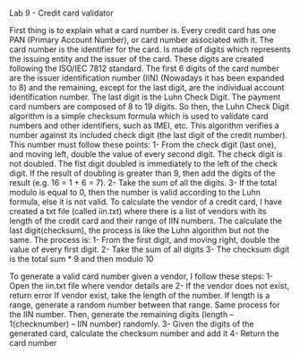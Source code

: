 Lab 9 - Credit card validator

First thing is to explain what a card number is. Every credit card has one PAN (Primary Account Number), or card number associated with it. The card number is the identifier for the card. Is made of digits which represents the issuing entity and the issuer of the card. These digits are created following the ISO/IEC 7812 standard.
The first 6 digits of the card number are the issuer identification number (IIN) (Nowadays it has been expanded to 8) and the remaining, except for the last digit, are the individual account identification number. The last digit is the Luhn Check Digit. The payment card numbers are composed of 8 to 19 digits.
So then, the Luhn Check Digit algorithm is a simple checksum formula which is used to validate card numbers and other identifiers, such as IMEI, etc.
This algorithm verifies a number against its included check digit (the last digit of the credit number). This number must follow these points:
1-	From the check digit (last one), and moving left, double the value of every second digit. The check digit is not doubled. The fist digit doubled is immediately to the left of the check digit. If the result of doubling is greater than 9, then add the digits of the result (e.g. 16 = 1 + 6 = 7).
2-	Take the sum of all the digits.
3-	If the total modulo is equal to 0, then the number is valid according to the Luhn formula, else it is not valid.
To calculate the vendor of a credit card, I have created a txt file (called iin.txt) where there is a list of vendors with its length of the credit card and their range of IIN numbers.
The calculate the last digit(checksum), the process is like the Luhn algorithm but not the same.
The process is:
1-	From the first digit, and moving right, double the value of every first digit.
2-	Take the sum of all digits
3-	The checksum digit is the total sum * 9 and then modulo 10

To generate a valid card number given a vendor, I follow these steps:
1-	Open the iin.txt file where vendor details are
2-	If the vendor does not exist, return error
If vendor exist, take the length of the number. If length is a range, generate a random number between that range. Same process for the IIN number.
Then, generate the remaining digits (length – 1(checknumber) – IIN number) randomly.
3-	Given the digits of the generated card, calculate the checksum number and add it
4-	Return the card number
